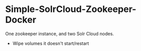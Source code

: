 # Simple-SolrCloud-Zookeeper-Docker
One zookeeper instance, and two Solr Cloud nodes.

- Wipe volumes it doesn't start/restart
